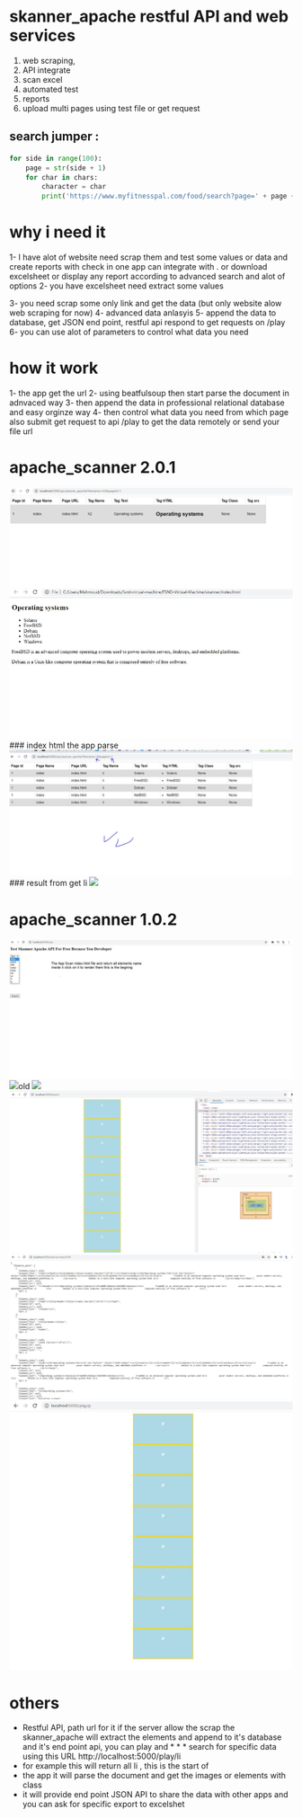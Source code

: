 # skanner_apache restful API and web services
1. web scraping, 
2. API integrate
3. scan excel
4. automated test
5. reports
6. upload multi pages using test file or get request

## search jumper :

```python
for side in range(100):
	page = str(side + 1)
	for char in chars:
		character = char
		print('https://www.myfitnesspal.com/food/search?page=' + page + '&search=' + character)
```
# why i need it
1- I have alot of website need scrap them and test some values or data and create reports with check in one app can integrate with
. or download excelsheet or display any report according to advanced search and alot of options
2- you have excelsheet need extract some values

3- you need scrap some only link and get the data (but only website alow web scraping for now)
4- advanced data anlasyis
5- append the data to database, get JSON end point, restful api respond to get requests on /play
6- you can use alot of parameters to control what data you need 

# how it work

1- the app get the url
2- using beatfulsoup then start parse the document in adnvaced way
3- then append the data in professional relational database and easy orginze way
4- then control what data you need from which page also submit get request to api /play to get the data remotely or send your file url
   


# apache_scanner 2.0.1
<img src="python_king.JPG">
<img src="apache_scanner0.JPG">
### index html the app parse
<img src="apache_scanner1.JPG">
### result from get li
<img src="apache_scanner2.JPG">

# apache_scanner 1.0.2
<img src="api1.jpg">
<img src="api2.JPG>



# old
<img src="skanner_apache2.JPG">
<img src="skanner_apache.JPG">
<img src="skanner_apache3.JPG">
<img src="skanner_apache1.JPG">


# others
* Restful API, path url for it if the server allow the scrap the skanner_apache will extract the elements and append to it's database and it's end point api, you can play and * *  * search for specific data using this URL http://localhost:5000/play/li 
* for example this will return all li , this is the start of 
* the app it will parse the document and get the images or elements with class 
* it will provide end point JSON API to share the data with other apps and you can ask for specific export to excelshet  
